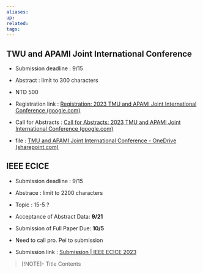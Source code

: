 ```yaml
---
aliases: 
up: 
related: 
tags:
---
```

 
## TWU and APAMI Joint International Conference
+ Submission deadline : 9/15
+ Abstract : limit to 300 characters 
+ NTD 500

+ Registration link : [Registration: 2023 TMU and APAMI Joint International Conference (google.com)](https://docs.google.com/forms/d/e/1FAIpQLSet3hWvk5CDTjotszAWmfmPa5zfRFR4FIgnMYmb2QIUWYt8eA/viewform)
+ Call for Abstracts : [Call for Abstracts: 2023 TMU and APAMI Joint International Conference (google.com)](https://docs.google.com/forms/d/e/1FAIpQLSfOYFpY9JlyH8xhPOfNGcD9z1laknUj2OqRl_p9So9GRY4T9A/viewform)
+ file : [TMU and APAMI Joint International Conference - OneDrive (sharepoint.com)](https://ntutcc-my.sharepoint.com/personal/109590044_cc_ntut_edu_tw/_layouts/15/onedrive.aspx?FolderCTID=0x012000060FF69C65DA9C43AA1967ADD1CE87CE&isAscending=false&id=%2Fpersonal%2F109590044%5Fcc%5Fntut%5Fedu%5Ftw%2FDocuments%2FDNA%2FTMU%20and%20APAMI%20Joint%20International%20Conference&sortField=Modified)
## IEEE ECICE
- Submission deadline : 9/15
- Abstrace : limit to 2200 characters
- Topic : 15-5 ?

- Acceptance of Abstract Data: **9/21**
- Submission of Full Paper Due: **10/5**

- Need to call pro. Pei to submission 

- Submission link : [Submission | IEEE ECICE 2023](https://www.ecice.asia/Submission)



> [!NOTE]- Title
> Contents






